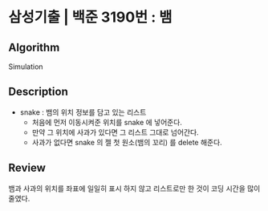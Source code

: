 # 삼성기출 | 백준 3190번 : 뱀

## Algorithm

Simulation

## Description

+ snake : 뱀의 위치 정보를 담고 있는 리스트
  + 처음에 먼저 이동시켜준 위치를 snake 에 넣어준다.
  + 만약 그 위치에 사과가 있다면 그 리스트 그대로 넘어간다.
  + 사과가 없다면 snake 의 젤 첫 원소(뱀의 꼬리) 를 delete 해준다.

## Review
뱀과 사과의 위치를 좌표에 일일히 표시 하지 않고 리스트로만 한 것이 코딩 시간을 많이 줄였다.
